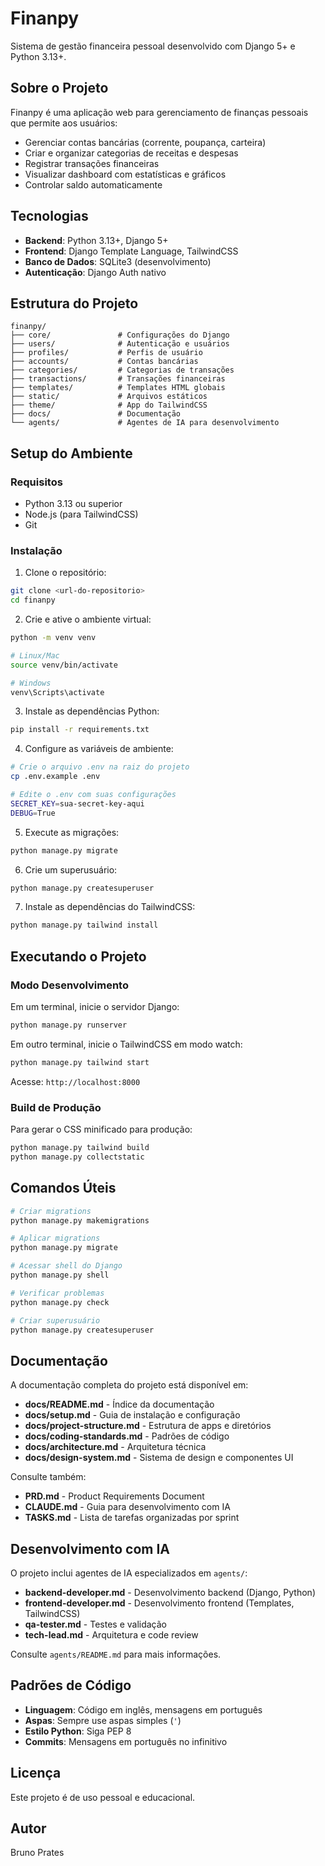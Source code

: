 # Finanpy

Sistema de gestão financeira pessoal desenvolvido com Django 5+ e Python 3.13+.

## Sobre o Projeto

Finanpy é uma aplicação web para gerenciamento de finanças pessoais que permite aos usuários:

- Gerenciar contas bancárias (corrente, poupança, carteira)
- Criar e organizar categorias de receitas e despesas
- Registrar transações financeiras
- Visualizar dashboard com estatísticas e gráficos
- Controlar saldo automaticamente

## Tecnologias

- **Backend**: Python 3.13+, Django 5+
- **Frontend**: Django Template Language, TailwindCSS
- **Banco de Dados**: SQLite3 (desenvolvimento)
- **Autenticação**: Django Auth nativo

## Estrutura do Projeto

```
finanpy/
├── core/               # Configurações do Django
├── users/              # Autenticação e usuários
├── profiles/           # Perfis de usuário
├── accounts/           # Contas bancárias
├── categories/         # Categorias de transações
├── transactions/       # Transações financeiras
├── templates/          # Templates HTML globais
├── static/             # Arquivos estáticos
├── theme/              # App do TailwindCSS
├── docs/               # Documentação
└── agents/             # Agentes de IA para desenvolvimento
```

## Setup do Ambiente

### Requisitos

- Python 3.13 ou superior
- Node.js (para TailwindCSS)
- Git

### Instalação

1. Clone o repositório:
```bash
git clone <url-do-repositorio>
cd finanpy
```

2. Crie e ative o ambiente virtual:
```bash
python -m venv venv

# Linux/Mac
source venv/bin/activate

# Windows
venv\Scripts\activate
```

3. Instale as dependências Python:
```bash
pip install -r requirements.txt
```

4. Configure as variáveis de ambiente:
```bash
# Crie o arquivo .env na raiz do projeto
cp .env.example .env

# Edite o .env com suas configurações
SECRET_KEY=sua-secret-key-aqui
DEBUG=True
```

5. Execute as migrações:
```bash
python manage.py migrate
```

6. Crie um superusuário:
```bash
python manage.py createsuperuser
```

7. Instale as dependências do TailwindCSS:
```bash
python manage.py tailwind install
```

## Executando o Projeto

### Modo Desenvolvimento

Em um terminal, inicie o servidor Django:
```bash
python manage.py runserver
```

Em outro terminal, inicie o TailwindCSS em modo watch:
```bash
python manage.py tailwind start
```

Acesse: `http://localhost:8000`

### Build de Produção

Para gerar o CSS minificado para produção:
```bash
python manage.py tailwind build
python manage.py collectstatic
```

## Comandos Úteis

```bash
# Criar migrations
python manage.py makemigrations

# Aplicar migrations
python manage.py migrate

# Acessar shell do Django
python manage.py shell

# Verificar problemas
python manage.py check

# Criar superusuário
python manage.py createsuperuser
```

## Documentação

A documentação completa do projeto está disponível em:

- **docs/README.md** - Índice da documentação
- **docs/setup.md** - Guia de instalação e configuração
- **docs/project-structure.md** - Estrutura de apps e diretórios
- **docs/coding-standards.md** - Padrões de código
- **docs/architecture.md** - Arquitetura técnica
- **docs/design-system.md** - Sistema de design e componentes UI

Consulte também:
- **PRD.md** - Product Requirements Document
- **CLAUDE.md** - Guia para desenvolvimento com IA
- **TASKS.md** - Lista de tarefas organizadas por sprint

## Desenvolvimento com IA

O projeto inclui agentes de IA especializados em `agents/`:

- **backend-developer.md** - Desenvolvimento backend (Django, Python)
- **frontend-developer.md** - Desenvolvimento frontend (Templates, TailwindCSS)
- **qa-tester.md** - Testes e validação
- **tech-lead.md** - Arquitetura e code review

Consulte `agents/README.md` para mais informações.

## Padrões de Código

- **Linguagem**: Código em inglês, mensagens em português
- **Aspas**: Sempre use aspas simples (`'`)
- **Estilo Python**: Siga PEP 8
- **Commits**: Mensagens em português no infinitivo

## Licença

Este projeto é de uso pessoal e educacional.

## Autor

Bruno Prates
